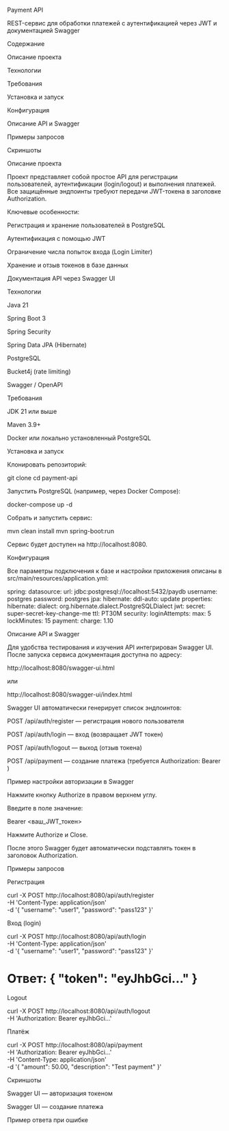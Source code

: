 Payment API

REST-сервис для обработки платежей с аутентификацией через JWT и документацией Swagger

Содержание

Описание проекта

Технологии

Требования

Установка и запуск

Конфигурация

Описание API и Swagger

Примеры запросов

Скриншоты

Описание проекта

Проект представляет собой простое API для регистрации пользователей, аутентификации (login/logout) и выполнения платежей. Все защищённые эндпоинты требуют передачи JWT-токена в заголовке Authorization.

Ключевые особенности:

Регистрация и хранение пользователей в PostgreSQL

Аутентификация с помощью JWT

Ограничение числа попыток входа (Login Limiter)

Хранение и отзыв токенов в базе данных

Документация API через Swagger UI

Технологии

Java 21

Spring Boot 3

Spring Security

Spring Data JPA (Hibernate)

PostgreSQL

Bucket4j (rate limiting)

Swagger / OpenAPI

Требования

JDK 21 или выше

Maven 3.9+

Docker или локально установленный PostgreSQL

Установка и запуск

Клонировать репозиторий:

git clone <repository-url>
cd payment-api

Запустить PostgreSQL (например, через Docker Compose):

docker-compose up -d

Собрать и запустить сервис:

mvn clean install
mvn spring-boot:run

Сервис будет доступен на http://localhost:8080.

Конфигурация

Все параметры подключения к базе и настройки приложения описаны в src/main/resources/application.yml:

spring:
  datasource:
    url: jdbc:postgresql://localhost:5432/paydb
    username: postgres
    password: postgres
  jpa:
    hibernate:
      ddl-auto: update
    properties:
      hibernate:
        dialect: org.hibernate.dialect.PostgreSQLDialect
jwt:
  secret: super-secret-key-change-me
  ttl: PT30M
security:
  loginAttempts:
    max: 5
    lockMinutes: 15
payment:
  charge: 1.10

Описание API и Swagger

Для удобства тестирования и изучения API интегрирован Swagger UI. После запуска сервиса документация доступна по адресу:

http://localhost:8080/swagger-ui.html

или

http://localhost:8080/swagger-ui/index.html

Swagger UI автоматически генерирует список эндпоинтов:

POST /api/auth/register — регистрация нового пользователя

POST /api/auth/login — вход (возвращает JWT токен)

POST /api/auth/logout — выход (отзыв токена)

POST /api/payment — создание платежа (требуется Authorization: Bearer <token>)

Пример настройки авторизации в Swagger

Нажмите кнопку Authorize в правом верхнем углу.

Введите в поле значение:

Bearer <ваш_JWT_токен>

Нажмите Authorize и Close.

После этого Swagger будет автоматически подставлять токен в заголовок Authorization.

Примеры запросов

Регистрация

curl -X POST http://localhost:8080/api/auth/register \
  -H 'Content-Type: application/json' \
  -d '{ "username": "user1", "password": "pass123" }'

Вход (login)

curl -X POST http://localhost:8080/api/auth/login \
  -H 'Content-Type: application/json' \
  -d '{ "username": "user1", "password": "pass123" }'
# Ответ: { "token": "eyJhbGci..." }

Logout

curl -X POST http://localhost:8080/api/auth/logout \
  -H 'Authorization: Bearer eyJhbGci...'

Платёж

curl -X POST http://localhost:8080/api/payment \
  -H 'Authorization: Bearer eyJhbGci...' \
  -H 'Content-Type: application/json' \
  -d '{ "amount": 50.00, "description": "Test payment" }'

Скриншоты

Swagger UI — авторизация токеном



Swagger UI — создание платежа



Пример ответа при ошибке

